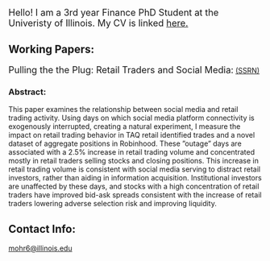  <font size="+1"> Hello! I am a 3rd year Finance PhD Student at the Univeristy of Illinois. My CV is linked <a href="https://www.dropbox.com/s/d1e4wvhb960uw5o/Mohr_Resume_2021.pdf?dl=0">here.</a> </font>
 <br>
 
## Working Papers:
 <font size="+1"> Pulling the the Plug: Retail Traders and Social Media:</font> <a href="https://papers.ssrn.com/sol3/papers.cfm?abstract_id=3917950">(SSRN)</a>
### Abstract:
This paper examines the relationship between social media and retail trading activity. Using days on which social media platform connectivity is exogenously interrupted, creating a natural experiment, I measure the impact on retail trading behavior in TAQ retail identified trades and a novel dataset of aggregate positions in Robinhood. These ”outage” days are associated with a 2.5% increase in retail trading volume and concentrated mostly in retail traders selling stocks and closing positions. This increase in retail trading volume is consistent with social media serving to distract retail investors, rather than aiding in information acquisition. Institutional investors are unaffected by these days, and stocks with a high concentration of retail traders have improved bid-ask spreads consistent with the increase of retail traders lowering adverse selection risk and improving liquidity.  

## Contact Info:
mohr6@illinois.edu
